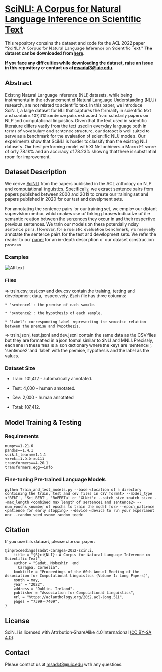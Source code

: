 # [SciNLI: A Corpus for Natural Language Inference on Scientific Text](https://aclanthology.org/2022.acl-long.511.pdf)
This repository contains the dataset and code for the ACL 2022 paper "SciNLI: A Corpus for Natural Language Inference on Scientific Text." **The dataset can be downloaded from [here](https://drive.google.com/drive/folders/1kjBTVBV1HlMWW5xK8V096LahsU3pULHU?usp=sharing).**

**If you face any difficulties while downloading the dataset, raise an issue in this repository or contact us at msadat3@uic.edu.**

## Abstract
Existing Natural Language Inference (NLI) datasets, while being instrumental in the advancement of Natural Language Understanding (NLU) research, are not related to scientific text. In this paper, we introduce SciNLI, a large dataset for NLI that captures the formality in scientific text and contains 107,412 sentence pairs extracted from scholarly papers on NLP and computational linguistics. Given that the text used in scientific literature differs vastly from the text used in everyday language both in terms of vocabulary and sentence structure, our dataset is well suited to serve as a benchmark for the evaluation of scientific NLU models. Our experiments show that SciNLI is harder to classify than the existing NLI datasets. Our best performing model with XLNet achieves a Macro F1 score of only 78.18% and an accuracy of 78.23% showing that there is substantial room for improvement.

## Dataset Description
We derive [SciNLI](https://drive.google.com/drive/folders/1kjBTVBV1HlMWW5xK8V096LahsU3pULHU?usp=sharing) from the papers published in the ACL anthology on NLP and computational linguistics. Specifically, we extract sentence pairs from papers published between 2000 and 2019 to create our training set and papers published in 2020 for our test and develpment sets.

For annotating the sentence pairs for our training set, we employ our distant supervision method which makes use of linking phrases indicative of the semantic relation between the sentences they occur in and their respective previous sentences. We train our models on these potentially noisy sentence pairs. However, for a realistic evaluation benchmark, we manually annotate the sentence pairs for the test and development sets. We refer the reader to our [paper](https://aclanthology.org/2022.acl-long.511) for an in-depth description of our dataset construction process. 

### Examples
![Alt text](Images/Examples.png?raw=False "Title")

### Files

  => train.csv, test.csv and dev.csv contain the training, testing and development data, respectively. Each file has three columns: 
  
    * 'sentence1': the premise of each sample.
    
    * 'sentence2': the hypothesis of each sample.
    
    * 'label': corresponding label representing the semantic relation between the premise and hypothesis. 


  => train.jsonl, test.jsonl and dev.jsonl contain the same data as the CSV files but they are formatted in a json formal similar to SNLI and MNLI. Precisely, each line in these files is a json dictionary where the keys are 'sentence1', 'sentence2' and 'label' with the premise, hypothesis and the label as the values.
  
  
  
### Dataset Size

  * Train: 101,412 - automatically annotated.

  * Test: 4,000 - human annotated.

  * Dev: 2,000 - human annotated.

  * Total: 107,412.

## Model Training & Testing
### Requirements
```
numpy==1.21.6
pandas==1.4.1
scikit_learn==1.1.1
torch==1.9.0+cu111
transformers==4.20.1
transformers.egg==info
```

### Fine-tuning Pre-trained Language Models

```
python Train_and_test_models.py --base <location of a directory containing the train, test and dev files in CSV format> --model_type <'BERT', 'Sci_BERT', 'RoBERTa' or 'XLNet'> --batch_size <batch size> --max_length <combined max length of sentence1 and sentence2> --num_epochs <number of epochs to train the model for> --epoch_patience <patience for early stopping> --device <device to run your experiment on> --random_seed <some random seed>
```

## Citation
If you use this dataset, please cite our paper:

```
@inproceedings{sadat-caragea-2022-scinli,
    title = "{S}ci{NLI}: A Corpus for Natural Language Inference on Scientific Text",
    author = "Sadat, Mobashir  and
      Caragea, Cornelia",
    booktitle = "Proceedings of the 60th Annual Meeting of the Association for Computational Linguistics (Volume 1: Long Papers)",
    month = may,
    year = "2022",
    address = "Dublin, Ireland",
    publisher = "Association for Computational Linguistics",
    url = "https://aclanthology.org/2022.acl-long.511",
    pages = "7399--7409",
}
```
## License
SciNLI is licensed with Attribution-ShareAlike 4.0 International [(CC BY-SA 4.0)](https://creativecommons.org/licenses/by-sa/4.0/).

## Contact
Please contact us at msadat3@uic.edu with any questions.
